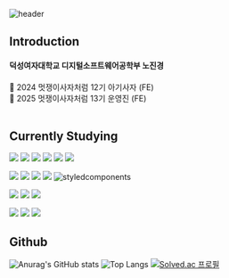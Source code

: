 
![header](https://capsule-render.vercel.app/api?type=blur&color=auto&height=auto&section=header&text=yeon-yeon1%20github&fontSize=auto)

## Introduction
#### 덕성여자대학교 디지털소프트웨어공학부 노진경
📍 2024 멋쟁이사자처럼 12기 아기사자 (FE) <br>
📍 2025 멋쟁이사자처럼 13기 운영진 (FE)<br><br>

## Currently Studying
<img src="https://img.shields.io/badge/HTML5-E34F26?style=for-the-badge&logo=HTML5&logoColor=white">  <img src="https://img.shields.io/badge/CSS3-1572B6?style=for-the-badge&logo=CSS3&logoColor=white">  <img src="https://img.shields.io/badge/JavaScript-F7DF1E?style=for-the-badge&logo=JavaScript&logoColor=white">  <img src="https://img.shields.io/badge/React-20232A?style=for-the-badge&logo=React&logoColor=61DAFB">  <img src="https://img.shields.io/badge/ReactNative-20232A?style=for-the-badge&logo=react&logoColor=61DAFB"> <img src="https://img.shields.io/badge/Django-092E20?style=for-the-badge&logo=django&logoColor=white">

<img src="https://img.shields.io/badge/Npm-CB3837?style=for-the-badge&logo=Npm&logoColor=white">  <img src="https://img.shields.io/badge/Yarn-2C8EBB?style=for-the-badge&logo=Yarn&logoColor=white">  <img src="https://img.shields.io/badge/Vite-646CFF?style=for-the-badge&logo=Vite&logoColor=white">  <img src="https://img.shields.io/badge/Axios-5A29E4?style=for-the-badge&logo=Axios&logoColor=white">  <img src="https://img.shields.io/badge/Styled--Components-DB7093?style=for-the-badge&logo=styled-components&logoColor=white" alt="styledcomponents" />

<img src="https://img.shields.io/badge/Python-3776AB?style=for-the-badge&logo=Python&logoColor=white">  <img src="https://img.shields.io/badge/C-7f9ab3?style=for-the-badge&logo=C&logoColor=white">  <img src="https://img.shields.io/badge/Java-e69138?style=for-the-badge&logo=Java&logoColor=white"> 

<img src="https://img.shields.io/badge/Notion-white?style=for-the-badge&logo=notion&logoColor=000000"> <img src="https://img.shields.io/badge/Discord-5865F2?style=for-the-badge&logo=discord&logoColor=white"> <img src="https://img.shields.io/badge/Instagram-E4405F?style=for-the-badge&logo=instagram&logoColor=white"> 
<br>

## Github
![Anurag's GitHub stats](https://github-readme-stats.vercel.app/api?username=yeon-yeon1&show_icons=true&theme=radical)
![Top Langs](https://github-readme-stats.vercel.app/api/top-langs/?username=yeon-yeon1&theme=radical\&layout=compact)
[![Solved.ac
프로필](http://mazassumnida.wtf/api/v2/generate_badge?boj=yeon_yeon1)](https://solved.ac/yeon_yeon1)
